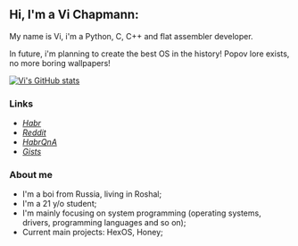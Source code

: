 ## Hi, I'm a Vi Chapmann:
My name is Vi, i'm a Python, C, C++ and flat assembler developer.

In future, i'm planning to create the best OS in the history!
Popov lore exists, no more boring wallpapers!

[![Vi's GitHub stats](https://github-readme-stats.vercel.app/api?username=vivavy&theme=transparent)](https://github.com/vivavy/github-readme-stats)

### Links

- [*Habr*](https://habr.com/ru/users/TalismanChet/)
- [*Reddit*](https://www.reddit.com/user/DueTurnover2684/)
- [*HabrQnA*](https://qna.habr.com/user/TalismanChet)
- [*Gists*](https://gist.github.com/TalismanChet)

### About me
- I'm a boi from Russia, living in Roshal;
- I'm a 21 y/o student;
- I'm mainly focusing on system programming (operating systems, drivers, programming languages and so on);
- Current main projects: HexOS, Honey;
